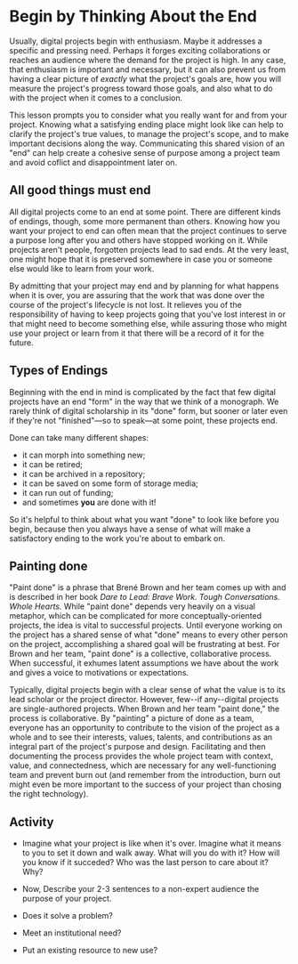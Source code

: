 # Begin by Thinking About the End

Usually, digital projects begin with enthusiasm. Maybe it addresses a specific and pressing need. Perhaps it forges exciting collaborations or reaches an audience where the demand for the project is high. In any case, that enthusiasm is important and necessary, but it can also prevent us from having a clear picture of *exactly* what the project's goals are, how you will measure the project's progress toward those goals, and also what to do with the project when it comes to a conclusion.

This lesson prompts you to consider what you really want for and from your project. Knowing what a satisfying ending place might look like can help to clarify the project's true values, to manage the project's scope, and to make important decisions along the way. Communicating this shared vision of an "end" can help create a cohesive sense of purpose among a project team and avoid coflict and disappointment later on. 

## All good things must end  
All digital projects come to an end at some point. There are different kinds of endings, though, some more permanent than others. Knowing how you want your project to end can often mean that the project continues to serve a purpose long after you and others have stopped working on it. While projects aren't people, forgotten projects lead to sad ends. At the very least, one might hope that it is preserved somewhere in case you or someone else would like to learn from your work. 

By admitting that your project may end and by planning for what happens when it is over, you are assuring that the work that was done over the course of the project's lifecycle is not lost. It relieves you of the responsibility of having to keep projects going that you've lost interest in or that might need to become something else, while assuring those who might use your project or learn from it that there will be a record of it for the future.

## Types of Endings
Beginning with the end in mind is complicated by the fact that few digital projects have an end "form" in the way that we think of a monograph. We rarely think of digital scholarship in its "done" form, but sooner or later even if they're not "finished"—so to speak—at some point, these projects end. 

Done can take many different shapes: 

- it can morph into something new;
- it can be retired;
- it can be archived in a repository;
- it can be saved on some form of storage media;
- it can run out of funding; 
- and sometimes **you** are done with it!

So it's helpful to think about what you want "done" to look like before you begin, because then you always have a sense of what will make a satisfactory ending to the work you're about to embark on. 

## Painting done

"Paint done" is a phrase that Brené Brown and her team comes up with and is described in her book *Dare to Lead: Brave Work. Tough Conversations. Whole Hearts.* While "paint done" depends very heavily on a visual metaphor, which can be complicated for more conceptually-oriented projects, the idea is vital to successful projects. Until everyone working on the project has a shared sense of what "done" means to every other person on the project, accomplishing a shared goal will be frustrating at best. For Brown and her team, "paint done" is a collective, collaborative process. When successful, it exhumes latent assumptions we have about the work and gives a voice to motivations or expectations.  

Typically, digital projects begin with a clear sense of what the value is to its lead scholar or the project director. However, few--if any--digital projects are single-authored projects. When Brown and her team "paint done," the process is collaborative. By "painting" a picture of done as a team, everyone has an opportunity to contribute to the vision of the project as a whole and to see their interests, values, talents, and contributions as an integral part of the project's purpose and design. Facilitating and then documenting the process provides the whole project team with context, value, and connectedness, which are necessary for any well-functioning team and prevent burn out (and remember from the introduction, burn out might even be more important to the success of your project than chosing the right technology). 


## Activity

* Imagine what your project is like when it's over. Imagine what it means to you to set it down and walk away. What will you do with it? How will you know if it succeded? Who was the last person to care about it? Why? 

* Now, Describe your 2-3 sentences to a non-expert audience the purpose of your project. 

 * Does it solve a problem? 
 * Meet an institutional need? 
 * Put an existing resource to new use?  
